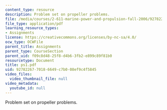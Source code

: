 ```yaml
---
content_type: resource
description: Problem set on propeller problems.
file: /media/courses/2-611-marine-power-and-propulsion-fall-2006/9278226770186649c7b008ef9c4f5845_ps1.pdf
file_type: application/pdf
learning_resource_types:
- Assignments
license: https://creativecommons.org/licenses/by-nc-sa/4.0/
ocw_type: OCWFile
parent_title: Assignments
parent_type: CourseSection
parent_uid: f09c8d48-25f8-d4b6-3fb2-e899c89f81b0
resourcetype: Document
title: ps1.pdf
uid: 92782267-7018-6649-c7b0-08ef9c4f5845
video_files:
  video_thumbnail_file: null
video_metadata:
  youtube_id: null
---
```

Problem set on propeller problems.